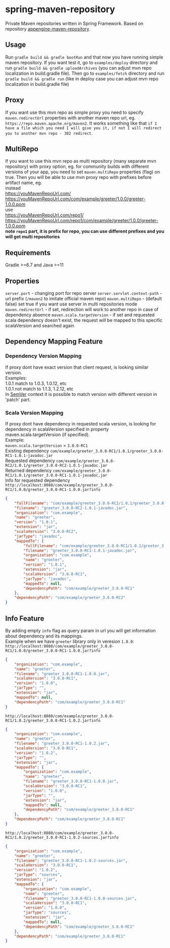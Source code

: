 # spring-maven-repository

Private Maven repositories written in Spring Framework. Based on repository [appengine-maven-repository](https://github.com/renaudcerrato/appengine-maven-repository).

## Usage
Run `gradle build && gradle bootRun` and that now you have running simple maven repository.
If you want test it, go to `examples/deploy` directory and run `gradle build && gradle uploadArchives` (you can adjust mvn repo localization in build.gradle file).
Then go to `examples/fetch` directory and run `gradle build && gradle run` (like in deploy case you can adjust mvn repo localization in build.gradle file)

## Proxy
If you want use this mvn repo as simple proxy you need to specify `maven.redirectUrl` properties with another maven repo url, eg. `https://repo.maven.apache.org/maven2`. 
It works something like that `if I have a file which you need I will give you it, if not I will redirect you to another mvn repo - 302 redirect`.


## MultiRepo
If you want to use this mvn repo as multi repository (many separate mvn repository) with proxy option, eg. for community builds with different versions of your app, you need to set `maven.multiRepo` properties (flag) on true.
Then you will be able to use mvn proxy repo with prefixes before artifact name, eg.  
instead  
https://youMavenRepoUrl.com/  
https://youMavenRepoUrl.com/com/example/greeter/1.0.0/greeter-1.0.0.pom  
use  
https://youMavenRepoUrl.com/repo1/  
https://youMavenRepoUrl.com/repo1/com/example/greeter/1.0.0/greeter-1.0.0.pom   
**note `repo1` part, it is prefix for repo, you can use different prefixes and you will get multi repositories**

## Requirements
Gradle >=6.7 and Java >=11

## Properties
`server.port` - changing port for repo server
`server.servlet.context-path` - url prefix (`/maven2` to imitate official maven repo)
`maven.multiRepo` - (default false) set true if you want use server in multi repositories mode
`maven.redirectUrl` - if set, redirection will work to another repo in case of dependency absence
`maven.scala.targetVersion` - if set and requested scala dependency doesn't exist, the request will be mapped to this specific scalaVersion and searched again

## Dependency Mapping Feature
### Dependency Version Mapping
If proxy dont have exact version that client request, is looking similar version.  
Examples:  
1.0.1 match to 1.0.3, 1.0.12, etc  
1.0.1 not match to 1.1.3, 1.2.12, etc  
In [SemVer](https://semver.org/) context it is possible to match version with different version in 'patch' part.
### Scala Version Mapping
If proxy dont have dependency in requested scala version, is looking for dependency in scalaVersion specified in property maven.scala.targetVersion (if specified).  
Example:  
`maven.scala.targetVersion` = `3.0.0-RC1`  
Existing dependency `com/example/greeter_3.0.0-RC1/1.0.1/greeter_3.0.0-RC1-1.0.1-javadoc.jar`  
Requested dependency `com/example/greeter_3.0.0-RC2/1.0.1/greeter_3.0.0-RC2-1.0.1-javadoc.jar`  
Returned dependency `com/example/greeter_3.0.0-RC1/1.0.1/greeter_3.0.0-RC1-1.0.1-javadoc.jar`  
Info for requested dependency `http://localhost:8080/com/example/greeter_3.0.0-RC1/1.0.0/greeter_3.0.0-RC1-1.0.0.jar?info`  
```json
{
    "fullFilename": "com/example/greeter_3.0.0-RC2/1.0.1/greeter_3.0.0-RC2-1.0.1-javadoc.jar",
    "filename": "greeter_3.0.0-RC2-1.0.1-javadoc.jar",
    "organization": "com.example",
    "name": "greeter",
    "version": "1.0.1",
    "extension": "jar",
    "scalaVersion": "3.0.0-RC2",
    "jarType": "javadoc",
    "mappedTo": {
        "fullFilename": "com/example/greeter_3.0.0-RC1/1.0.1/greeter_3.0.0-RC1-1.0.1-javadoc.jar",
        "filename": "greeter_3.0.0-RC1-1.0.1-javadoc.jar",
        "organization": "com.example",
        "name": "greeter",
        "version": "1.0.1",
        "extension": "jar",
        "scalaVersion": "3.0.0-RC1",
        "jarType": "javadoc",
        "mappedTo": null,
        "dependencyPath": "com/example/greeter_3.0.0-RC1"
    },
    "dependencyPath": "com/example/greeter_3.0.0-RC2"
}
```

## Info Feature
By adding empty `info` flag as query param in url you will get information about dependency and its mappings.  
Example when we have `greeter` library only in veresion `1.0.0`:  
`http://localhost:8080/com/example/greeter_3.0.0-RC1/1.0.0/greeter_3.0.0-RC1-1.0.0.jar?info`
```json
{
    "organization": "com.example",
    "name": "greeter",
    "filename": "greeter_3.0.0-RC1-1.0.0.jar",
    "scalaVersion": "3.0.0-RC1",
    "version": "1.0.0",
    "jarType": "",
    "extension": "jar",
    "mappedTo": null,
    "dependencyPath": "com/example/greeter_3.0.0-RC1"
}
```
`http://localhost:8080/com/example/greeter_3.0.0-RC1/1.0.2/greeter_3.0.0-RC1-1.0.2.jar?info`
```json
{
    "organization": "com.example",
    "name": "greeter",
    "filename": "greeter_3.0.0-RC1-1.0.2.jar",
    "scalaVersion": "3.0.0-RC1",
    "version": "1.0.2",
    "jarType": "",
    "extension": "jar",
    "mappedTo": {
        "organization": "com.example",
        "name": "greeter",
        "filename": "greeter_3.0.0-RC1-1.0.0.jar",
        "scalaVersion": "3.0.0-RC1",
        "version": "1.0.0",
        "jarType": "",
        "extension": "jar",
        "mappedTo": null,
        "dependencyPath": "com/example/greeter_3.0.0-RC1"
    },
    "dependencyPath": "com/example/greeter_3.0.0-RC1"
}
```
`http://localhost:8080/com/example/greeter_3.0.0-RC1/1.0.2/greeter_3.0.0-RC1-1.0.2-sources.jar?info`
```json
{
    "organization": "com.example",
    "name": "greeter",
    "filename": "greeter_3.0.0-RC1-1.0.2-sources.jar",
    "scalaVersion": "3.0.0-RC1",
    "version": "1.0.2",
    "jarType": "sources",
    "extension": "jar",
    "mappedTo": {
        "organization": "com.example",
        "name": "greeter",
        "filename": "greeter_3.0.0-RC1-1.0.0-sources.jar",
        "scalaVersion": "3.0.0-RC1",
        "version": "1.0.0",
        "jarType": "sources",
        "extension": "jar",
        "mappedTo": null,
        "dependencyPath": "com/example/greeter_3.0.0-RC1"
    },
    "dependencyPath": "com/example/greeter_3.0.0-RC1"
}
```